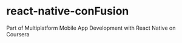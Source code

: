 # react-native-conFusion
Part of Multiplatform Mobile App Development with React Native on Coursera
